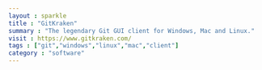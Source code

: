 ```yaml
---
layout : sparkle
title : "GitKraken"
summary : "The legendary Git GUI client for Windows, Mac and Linux."
visit : https://www.gitkraken.com/
tags : ["git","windows","linux","mac","client"]
category : "software"
---
```

